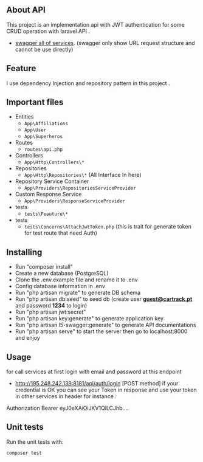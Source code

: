 
## About API

This project is an implementation api with JWT authentication for some CRUD operation with laravel API .  

- [swagger all of services](http://195.248.242.139:8181/api). (swagger only show URL request structure and cannot be use directly)

## Feature

I use dependency Injection and repository pattern in this project .

## Important files

* Entities
    * `App\Affiliations`
    * `App\User` 
    * `App\Superheros`
 * Routes
    * `routes\api.php`
 * Controllers
    * `App\Http\Controllers\*`
 * Repositories
    * `App\Http\Repositories\*`   (All Interface In here)
 * Repository Service Container
    * `App\Providers\RepositoriesServiceProvider`  
 * Custom Response Service
     * `App\Providers\ResponseServiceProvider`    
 * tests
     * `tests\Feauture\*`   
 * tests
      * `tests\Concerns\AttachJwtToken.php`  (this is trait for generate token for test route that need Auth) 

## Installing

- Run "composer install"
- Create a new database (PostgreSQL)
- Clone the .env.example file and rename it to .env
- Config database information  in .env
- Run "php artisan migrate" to generate DB schema
- Run "php artisan db:seed" to seed db (create user **guest@cartrack.pt**  and password **1234** to login)
- Run "php artisan jwt:secret"
- Run "php artisan key:generate" to generate application key
- Run "php artisan l5-swagger:generate" to generate API documentations
- Run "php artisan serve" to start the server then go to localhost:8000 and enjoy

## Usage

for call services at first login with email and password at this endpoint
- http://195.248.242.139:8181/api/auth/login [POST method]
if your credential is OK you can see your Token in response and use your token in other services in header for instance :

Authorization Bearer eyJ0eXAiOiJKV1QiLCJhb....

## Unit tests
Run the unit tests with:
```
composer test
```

